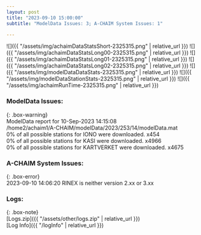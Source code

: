 ```yaml
---
layout: post
title: "2023-09-10 15:00:00"
subtitle: "ModelData Issues: 3; A-CHAIM System Issues: 1"

---
```


![]({{ "/assets/img/achaimDataStatsShort-2325315.png" | relative_url }})
![]({{ "/assets/img/achaimDataStatsLong00-2325315.png" | relative_url }})
![]({{ "/assets/img/achaimDataStatsLong01-2325315.png" | relative_url }})
![]({{ "/assets/img/achaimDataStatsLong02-2325315.png" | relative_url }})
![]({{ "/assets/img/modelDataDataStats-2325315.png" | relative_url }})
![]({{ "/assets/img/modelDataStationStats-2325315.png" | relative_url }})
![]({{ "/assets/img/achaimRunTime-2325315.png" | relative_url }})


### ModelData Issues:  
  
{: .box-warning}  
 ModelData report for 10-Sep-2023 14:15:08   
 /home2/achaim1/A-CHAIM/modelData/2023/253/14/modelData.mat   
 0% of all possible stations for IONO were downloaded. x454   
 0% of all possible stations for KASI were downloaded. x4966   
 0% of all possible stations for KARTVERKET were downloaded. x4675   
  
### A-CHAIM System Issues:  
  
{: .box-error}  
2023-09-10 14:06:20 RINEX is neither version 2.xx or 3.xx  

### Logs:  
  
{: .box-note}  
[Logs.zip]({{ "/assets/other/logs.zip" | relative_url }})  
[Log Info]({{ "/logInfo" | relative_url }})  
